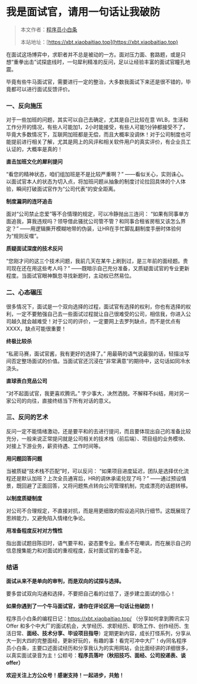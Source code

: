 # 我是面试官，请用一句话让我破防

> 本文作者：[程序员小白条](https://github.com/luoye6)
>
> 本站地址：[https://xbt.xiaobaitiao.top](https://xbt.xiaobaitiao.top)

在面试这场博弈中，求职者并不总是被动的一方。面对压力面、套路题，或是只想“重拳出击”试探底线时，一句犀利精准的反问，足以让经验丰富的面试官瞳孔地震。

毕竟有些牛马面试官，需要进行一定的整治，大多数我面试下来还是很不错的，毕竟都可以进行面试反馈评价。

### 一、反向施压

对于一些加班的问题，其实可以自己去确定，尤其是自己比较在意 WLB，生活和工作分开的情况，有些人可能加1，2小时能接受，有些人可能1分钟都接受不了，毕竟大多数情况下，互联网加班都是无偿，而且大概率没调休！对于公司制度也可能提前进行相关了解，尤其是网上的风评和相关软件用户的真实评价，有企业员工认证的，大概率是真的！

**直击加班文化的犀利提问**

“看您的精神状态，咱们组加班是不是比较严重啊？”
——看似关心，实则诛心。以面试官本人的状态为切入点，将加班问题从抽象的制度讨论拉回具体的个人体验，瞬间打破面试官作为“公司代表”的安全距离。

**制度漏洞的连环追击**

面对“公司禁止恋爱”等不合情理的规定，可以冷静抛出三连问：
“如果有同事单方面追我，算我违规吗？领导借此骚扰公司管不管？和同事合租省房租又该怎么界定？”
——用逻辑撕开模糊地带的伪装，让HR在手忙脚乱翻制度手册时体验何为“规则反噬”。

**质疑面试深度的技术反问**

“您刚才问的这三个技术问题，我前几天在某牛上刷到过，是三年前的面经题。贵司现在还在用这些考人吗？”
——既暗示自己充分准备，又质疑面试官的专业更新程度。当面试官眼神飘忽寻找新题时，主动权已然易位。

### 二、心态碾压

很多情况下，面试是一个双向选择的过程，面试官有选择的权利，你也有选择的权利，一定不要勉强自己去一些面试过程就让自己很难受的公司，相信我，你进入公司越久就会越难受！对于公司的评价，一定要网上去罗列缺点，而不是优点有XXXX，缺点可能很重要！

**终极比较杀**

“私密马赛，面试官酱，我有更好的选择了。”
用最萌的语气说最狠的话，轻描淡写间否定整场面试的价值。当面试官还沉浸在“非常满意”的期待中，这句话如同冷水浇头。

**直球表白竞品公司**

“对不起面试官，我更喜欢腾讯。”
字少事大，决然洒脱。不解释不纠结，用对另一家公司的向往，直接终结当下所有对话的意义。

### 三、反问的艺术

反问一定不能情绪激动，还是要平和的去进行提问，而且要体现出自己的准备比较充分，一般来说正常提问就是公司相关的技术栈（前后端）、项目组的业务模块、对接上下游业务，薪资待遇、工作时间等。

**用问题回答问题**

当被质疑“技术栈不匹配”时，可以反问：
“如果项目进度延迟，团队是选择优化流程还是默认加班？上次全员通宵后，HR的调休承诺兑现了吗？”
——通过预设情景，既回避了正面回答，又将问题焦点转向公司管理机制，完成漂亮的话题转移。

**以制度质疑制度**

对公司不合理规定，不直接对抗，而是用更细致的假设追问执行细节。这既展现了思辨能力，又避免陷入情绪化争论。

**用准备程度反衬对方惰性**

指出面试题目陈旧时，语气要平和，姿态要专业。重点不在嘲讽，而在展示自己的信息搜集能力和对面试的重视程度，反衬面试官的准备不足。

### 结语

**面试从来不是单向的审判，而是双向的试探与选择。**

要多尝试双向沟通和选择，不要把自己看的过低了，逐步建立面试的信心！

**如果你遇到了一个牛马面试官，请你在评论区用一句话让他破防！**



程序员小白条的编程日记：https://xbt.xiaobaitiao.top/ （分享如何拿到腾讯实习 Offer 和多个中大厂的面试机会，大学经历、求职经历、职场工作、创作经历、生活日常、**面经、技术分享、毕设项目指导**）定期更新内容，成长打怪系列，分享从大一到大四的完整面经，更新好玩的，有趣的事！看完可冲中大厂！dy同名程序员小白条，主要口述面试经历和分享我认为的实用网站，会比面经讲的详细很多，以真实面试录音为主！公粽号：**程序员落叶（秋招技巧、面经、公司投递表、谈offer）**

**欢迎关注上方公众号！感谢支持！一起进步，共勉！**